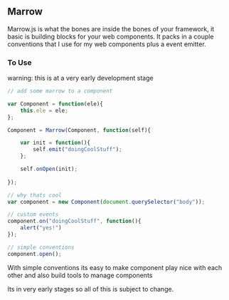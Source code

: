 ## Marrow

Marrow.js is what the bones are inside the bones of your framework, it basic is building blocks for your web components. It packs in a couple conventions that I use for my web components plus a event emitter.

### To Use

warning: this is at a very early development stage

```javascript
// add some marrow to a component

var Component = function(ele){
	this.ele = ele;
};

Component = Marrow(Component, function(self){

	var init = function(){
		self.emit("doingCoolStuff");
	};

	self.onOpen(init);
	
});

// why thats cool
var component = new Component(document.querySelector("body"));

// custom events
component.on("doingCoolStuff", function(){
	alert("yes!")
});

// simple conventions
component.open();

```
With simple conventions its easy to make component play nice with each other and also build tools to manage components

Its in very early stages so all of this is subject to change.